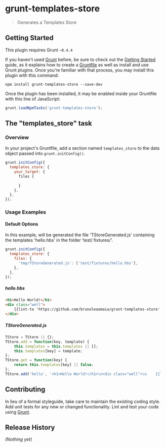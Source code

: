 # grunt-templates-store

> Generates a Templates Store

## Getting Started
This plugin requires Grunt `~0.4.4`

If you haven't used [Grunt](http://gruntjs.com/) before, be sure to check out the [Getting Started](http://gruntjs.com/getting-started) guide, as it explains how to create a [Gruntfile](http://gruntjs.com/sample-gruntfile) as well as install and use Grunt plugins. Once you're familiar with that process, you may install this plugin with this command:

```shell
npm install grunt-templates-store --save-dev
```

Once the plugin has been installed, it may be enabled inside your Gruntfile with this line of JavaScript:

```js
grunt.loadNpmTasks('grunt-templates-store');
```

## The "templates_store" task

### Overview
In your project's Gruntfile, add a section named `templates_store` to the data object passed into `grunt.initConfig()`.

```js
grunt.initConfig({
  templates_store: {
    your_target: {
      files {
      
      }
    },
  },
});
```

### Usage Examples

#### Default Options
In this example, will be generated the file 'TStoreGenerated.js' containing the templates 'hello.hbs' in the folder 'test/ fixtures/'.

```js
grunt.initConfig({
  templates_store: {
    files: {
      'tmp/TStoreGenerated.js': ['test/fixtures/hello.hbs'],
    },
  },
});
```

##### hello.hbs
```html
<h1>Hello World!</h1>
<div class="well">
	{{lint-to 'https://github.com/brunoleaomaia/grunt-templates-store' GitHub}}
</div>
```

##### TStoreGenerated.js
```js
TStore = TStore || {};
TStore.add = function(key, template) {
	this.templates = this.templates || [];
	this.templates[key] = template;
};
TStore.get = function(key) {
	return this.templates[key] || false;
};
TStore.add('hello', '<h1>Hello World!</h1>\n<div class="well">\n	{{lint-to \'https://github.com/brunoleaomaia/grunt-templates-store\' GitHub}}\n</div>\n');
```

## Contributing
In lieu of a formal styleguide, take care to maintain the existing coding style. Add unit tests for any new or changed functionality. Lint and test your code using [Grunt](http://gruntjs.com/).

## Release History
_(Nothing yet)_
